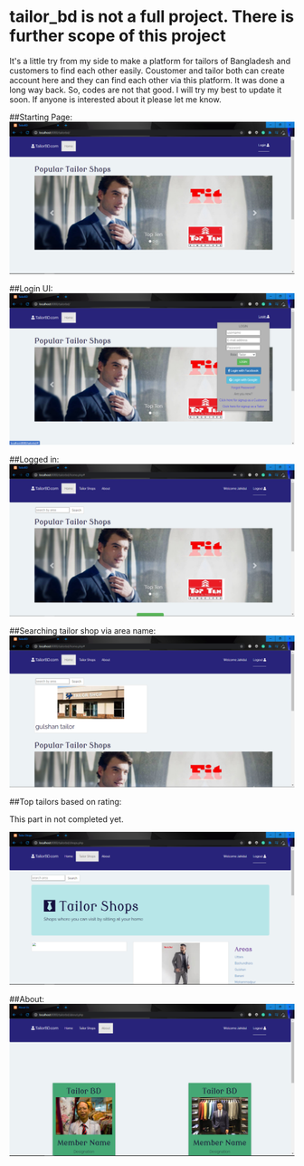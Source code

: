 # tailor_bd is not a full project. There is further scope of this project

It's a little try from my side to make a platform for tailors of Bangladesh and customers to find each other easily. Coustomer and tailor both can create account here and they can find each other via this platform. It was done a long way back. So, codes are not that good. I will try my best to update it soon. If anyone is interested about it please let me know.

##Starting Page:
<img src="https://github.com/J-H-Mojumder/tailor_bd/blob/main/screenshots/index.PNG">

##Login UI:
<img src="https://github.com/J-H-Mojumder/tailor_bd/blob/main/screenshots/login-ui.PNG">

##Logged in:
<img src="https://github.com/J-H-Mojumder/tailor_bd/blob/main/screenshots/logged-in.PNG">

##Searching tailor shop via area name:
<img src="https://github.com/J-H-Mojumder/tailor_bd/blob/main/screenshots/searching-tailor-shop-via-area-name.PNG">

##Top tailors based on rating:

This part in not completed yet.

<img src="https://github.com/J-H-Mojumder/tailor_bd/blob/main/screenshots/top-tailors-based-on-rating.PNG">

##About:
<img src="https://github.com/J-H-Mojumder/tailor_bd/blob/main/screenshots/about-section.PNG">
